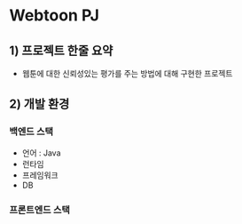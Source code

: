 # Webtoon PJ

## 1) 프로젝트 한줄 요약
- 웹툰에 대한 신뢰성있는 평가를 주는 방법에 대해 구현한 프로젝트

## 2) 개발 환경
### 백엔드 스택
- 언어 : Java
- 런타임
- 프레임워크
- DB
### 프론트엔드 스택